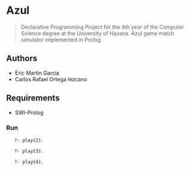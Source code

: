 # Azul

> Declarative Programming Project for the 4th year of the Computer Science degree at the University of Havana.
Azul game match simulator implemented in Prolog.

## Authors

- Eric Martin Garcia
- Carlos Rafael Ortega lezcano

## Requirements

- SWI-Prolog

### Run

```bash
   ?- play(2).
```

```bash
   ?- play(3).
```

```bash
   ?- play(4).
```
